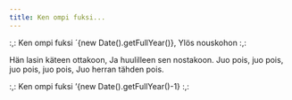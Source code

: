 ```yaml
---
title: Ken ompi fuksi...
---
```


:,: Ken ompi fuksi ´{new Date().getFullYear()},
Ylös nouskohon :,:

Hän lasin käteen ottakoon,
Ja huulilleen sen nostakoon.
Juo pois, juo pois, juo pois, juo pois,
Juo herran tähden pois.

:,: Ken ompi fuksi ’{new Date().getFullYear()-1} :,:
